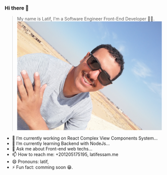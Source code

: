 ### Hi there 👋

> My name is Latif, I'm a Software Engineer Front-End Developer 🐱‍🏍.
![Latif Essam](https://github.com/latif-essam/latif-essam/blob/main/assets/profile.png)
- 🔭 I’m currently working on React Complex View Components System...
- 🌱 I’m currently learning Backend with NodeJs...
- 💬 Ask me about Front-end web techs...
- 📫 How to reach me: +201205175195, latifessam.me
- 😄 Pronouns: latif,
- ⚡ Fun fact: comming soon 😁.
